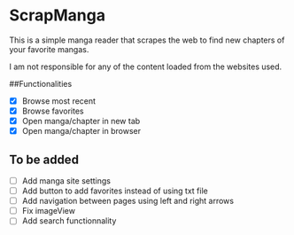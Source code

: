 # ScrapManga

This is a simple manga reader that scrapes the web to find new chapters of your favorite mangas.

I am not responsible for any of the content loaded from the websites used.

##Functionalities

- [X] Browse most recent
- [x] Browse favorites
- [x] Open manga/chapter in new tab
- [x] Open manga/chapter in browser

## To be added
- [ ] Add manga site settings
- [ ] Add button to add favorites instead of using txt file
- [ ] Add navigation between pages using left and right arrows
- [ ] Fix imageView
- [ ] Add search functionnality